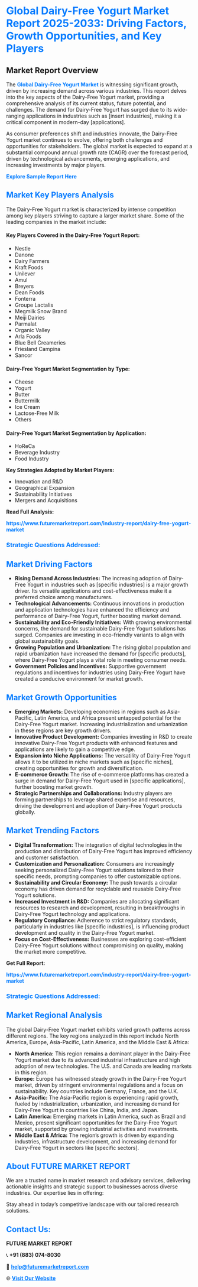 <h1 style="color: #007BFF;">Global Dairy-Free Yogurt Market Report 2025-2033: Driving Factors, Growth Opportunities, and Key Players</h1>

<section id="overview">
<h2>Market Report Overview</h2>
<p>The <a href="https://www.futuremarketreport.com/industry-report/dairy-free-yogurt-market" style="color: #007BFF; text-decoration: none;"><strong>Global Dairy-Free Yogurt Market</strong></a> is witnessing significant growth, driven by increasing demand across various industries. This report delves into the key aspects of the Dairy-Free Yogurt market, providing a comprehensive analysis of its current status, future potential, and challenges. The demand for Dairy-Free Yogurt has surged due to its wide-ranging applications in industries such as [insert industries], making it a critical component in modern-day [applications].</p>
<p>As consumer preferences shift and industries innovate, the Dairy-Free Yogurt market continues to evolve, offering both challenges and opportunities for stakeholders. The global market is expected to expand at a substantial compound annual growth rate (CAGR) over the forecast period, driven by technological advancements, emerging applications, and increasing investments by major players.</p>
</section>

<section id="overview">
<p><a href="https://www.futuremarketreport.com/request-sample/reportId=34356" style="color: #007BFF; text-decoration: none;"><strong>Explore Sample Report Here</strong></a></p>
</section>

<section id="key-players">
<h2 style="color: #007BFF;">Market Key Players Analysis</h2>
<p>The Dairy-Free Yogurt market is characterized by intense competition among key players striving to capture a larger market share. Some of the leading companies in the market include:</p>
<h4>Key Players Covered in the Dairy-Free Yogurt Report:</h4>
<ul><li>Nestle</li><li>Danone</li><li>Dairy Farmers</li><li>Kraft Foods</li><li>Unilever</li><li>Amul</li><li>Breyers</li><li>Dean Foods</li><li>Fonterra</li><li>Groupe Lactalis</li><li>Megmilk Snow Brand</li><li>Meiji Dairies</li><li>Parmalat</li><li>Organic Valley</li><li>Arla Foods</li><li>Blue Bell Creameries</li><li>Friesland Campina</li><li>Sancor</li></ul>
<h4>Dairy-Free Yogurt Market Segmentation by Type:</h4>
<ul><li>Cheese</li><li>Yogurt</li><li>Butter</li><li>Buttermilk</li><li>Ice Cream</li><li>Lactose-Free Milk</li><li>Others</li></ul>

<h4>Dairy-Free Yogurt Market Segmentation by Application:</h4>
<ul><li>HoReCa</li><li>Beverage Industry</li><li>Food Industry</li></ul>
<p><strong>Key Strategies Adopted by Market Players:</strong></p>
<ul>
<li>Innovation and R&D</li>
<li>Geographical Expansion</li>
<li>Sustainability Initiatives</li>
<li>Mergers and Acquisitions</li>
</ul>
</section>

<section>
<p><strong>Read Full Analysis: </strong></p><a href="https://www.futuremarketreport.com/industry-report/dairy-free-yogurt-market" style="color: #007BFF; text-decoration: none;"><strong>https://www.futuremarketreport.com/industry-report/dairy-free-yogurt-market</strong></a>
<h3 style="color: #007BFF;">Strategic Questions Addressed:</h3>
</section>

<section id="driving-factors">
<h2 style="color: #007BFF;">Market Driving Factors</h2>
<ul>
<li><strong>Rising Demand Across Industries:</strong> The increasing adoption of Dairy-Free Yogurt in industries such as [specific industries] is a major growth driver. Its versatile applications and cost-effectiveness make it a preferred choice among manufacturers.</li>
<li><strong>Technological Advancements:</strong> Continuous innovations in production and application technologies have enhanced the efficiency and performance of Dairy-Free Yogurt, further boosting market demand.</li>
<li><strong>Sustainability and Eco-Friendly Initiatives:</strong> With growing environmental concerns, the demand for sustainable Dairy-Free Yogurt solutions has surged. Companies are investing in eco-friendly variants to align with global sustainability goals.</li>
<li><strong>Growing Population and Urbanization:</strong> The rising global population and rapid urbanization have increased the demand for [specific products], where Dairy-Free Yogurt plays a vital role in meeting consumer needs.</li>
<li><strong>Government Policies and Incentives:</strong> Supportive government regulations and incentives for industries using Dairy-Free Yogurt have created a conducive environment for market growth.</li>
</ul>
</section>

<section id="growth-opportunities">
<h2 style="color: #007BFF;">Market Growth Opportunities</h2>
<ul>
<li><strong>Emerging Markets:</strong> Developing economies in regions such as Asia-Pacific, Latin America, and Africa present untapped potential for the Dairy-Free Yogurt market. Increasing industrialization and urbanization in these regions are key growth drivers.</li>
<li><strong>Innovative Product Development:</strong> Companies investing in R&D to create innovative Dairy-Free Yogurt products with enhanced features and applications are likely to gain a competitive edge.</li>
<li><strong>Expansion into Niche Applications:</strong> The versatility of Dairy-Free Yogurt allows it to be utilized in niche markets such as [specific niches], creating opportunities for growth and diversification.</li>
<li><strong>E-commerce Growth:</strong> The rise of e-commerce platforms has created a surge in demand for Dairy-Free Yogurt used in [specific applications], further boosting market growth.</li>
<li><strong>Strategic Partnerships and Collaborations:</strong> Industry players are forming partnerships to leverage shared expertise and resources, driving the development and adoption of Dairy-Free Yogurt products globally.</li>
</ul>
</section>

<section id="trending-factors">
<h2 style="color: #007BFF;">Market Trending Factors</h2>
<ul>
<li><strong>Digital Transformation:</strong> The integration of digital technologies in the production and distribution of Dairy-Free Yogurt has improved efficiency and customer satisfaction.</li>
<li><strong>Customization and Personalization:</strong> Consumers are increasingly seeking personalized Dairy-Free Yogurt solutions tailored to their specific needs, prompting companies to offer customizable options.</li>
<li><strong>Sustainability and Circular Economy:</strong> The push towards a circular economy has driven demand for recyclable and reusable Dairy-Free Yogurt solutions.</li>
<li><strong>Increased Investment in R&D:</strong> Companies are allocating significant resources to research and development, resulting in breakthroughs in Dairy-Free Yogurt technology and applications.</li>
<li><strong>Regulatory Compliance:</strong> Adherence to strict regulatory standards, particularly in industries like [specific industries], is influencing product development and quality in the Dairy-Free Yogurt market.</li>
<li><strong>Focus on Cost-Effectiveness:</strong> Businesses are exploring cost-efficient Dairy-Free Yogurt solutions without compromising on quality, making the market more competitive.</li>
</ul>
</section>

<section>
<p><strong>Get Full Report: </strong></p><a href="https://www.futuremarketreport.com/industry-report/dairy-free-yogurt-market" style="color: #007BFF; text-decoration: none;"><strong>https://www.futuremarketreport.com/industry-report/dairy-free-yogurt-market</strong></a>
<h3 style="color: #007BFF;">Strategic Questions Addressed:</h3>
</section>


<section id="regional-analysis">
<h2 style="color: #007BFF;">Market Regional Analysis</h2>
<p>The global Dairy-Free Yogurt market exhibits varied growth patterns across different regions. The key regions analyzed in this report include North America, Europe, Asia-Pacific, Latin America, and the Middle East & Africa:</p>
<ul>
<li><strong>North America:</strong> This region remains a dominant player in the Dairy-Free Yogurt market due to its advanced industrial infrastructure and high adoption of new technologies. The U.S. and Canada are leading markets in this region.</li>
<li><strong>Europe:</strong> Europe has witnessed steady growth in the Dairy-Free Yogurt market, driven by stringent environmental regulations and a focus on sustainability. Key countries include Germany, France, and the U.K.</li>
<li><strong>Asia-Pacific:</strong> The Asia-Pacific region is experiencing rapid growth, fueled by industrialization, urbanization, and increasing demand for Dairy-Free Yogurt in countries like China, India, and Japan.</li>
<li><strong>Latin America:</strong> Emerging markets in Latin America, such as Brazil and Mexico, present significant opportunities for the Dairy-Free Yogurt market, supported by growing industrial activities and investments.</li>
<li><strong>Middle East & Africa:</strong> The region’s growth is driven by expanding industries, infrastructure development, and increasing demand for Dairy-Free Yogurt in sectors like [specific sectors].</li>
</ul>
</section>

<footer>
<h2 style="color: #007BFF;">About FUTURE MARKET REPORT</h2>
<p>We are a trusted name in market research and advisory services, delivering actionable insights and strategic support to businesses across diverse industries. Our expertise lies in offering:</p>

<p>Stay ahead in today’s competitive landscape with our tailored research solutions.</p>

<h2 style="color: #007BFF;">Contact Us:</h2>
<p><strong>FUTURE MARKET REPORT</strong></p>
<p>📞 <strong>+91 (883) 074-8030</strong></p>
<p>📧 <strong><a href="mailto:help@futuremarketreport.com" style="color: #007BFF;">help@futuremarketreport.com</a></strong></p>
<p>🌐 <strong><a href="https://www.futuremarketreport.com/" style="color: #007BFF;">Visit Our Website</a></strong></p>
</footer>